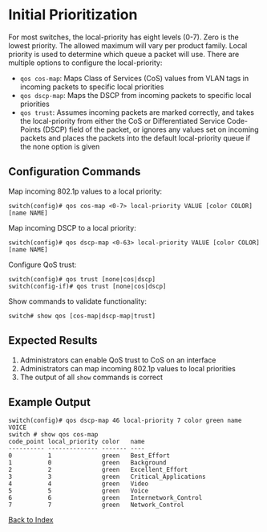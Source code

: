 # Initial Prioritization 

For most switches, the local-priority has eight levels (0-7). Zero is the lowest priority. The allowed maximum will vary per product family. Local priority is used to determine which queue a packet will use. There are multiple options to configure the local-priority:
 
* `qos cos-map`: Maps Class of Services (CoS) values from VLAN tags in incoming packets to specific local priorities 
* `qos dscp-map`: Maps the DSCP from incoming packets to specific local priorities 
* `qos trust`: Assumes incoming packets are marked correctly, and takes the local-priority from either the CoS or Differentiated Service Code-Points (DSCP) field of the packet, or ignores any values set on incoming packets and places the packets into the default local-priority queue if the none option is given 

## Configuration Commands 

Map incoming 802.1p values to a local priority: 

```text
switch(config)# qos cos-map <0-7> local-priority VALUE [color COLOR] [name NAME]
```

Map incoming DSCP to a local priority:

```text
switch(config)# qos dscp-map <0-63> local-priority VALUE [color COLOR] [name NAME]
```

Configure QoS trust: 

```text
switch(config)# qos trust [none|cos|dscp]
switch(config-if)# qos trust [none|cos|dscp]
```

Show commands to validate functionality:  

```text
switch# show qos [cos-map|dscp-map|trust]
```

## Expected Results 

1. Administrators can enable QoS trust to CoS on an interface
2. Administrators can map incoming 802.1p values to local priorities
3. The output of all `show` commands is correct
 
 
## Example Output 

```text
switch(config)# qos dscp-map 46 local-priority 7 color green name VOICE
switch # show qos cos-map
code_point local_priority color   name
---------- -------------- ------- ----
0          1              green   Best_Effort
1          0              green   Background
2          2              green   Excellent_Effort
3          3              green   Critical_Applications
4          4              green   Video
5          5              green   Voice
6          6              green   Internetwork_Control
7          7              green   Network_Control
```

[Back to Index](../index.md)
